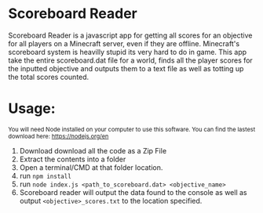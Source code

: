 # Scoreboard Reader 

Scoreboard Reader is a javascript app for getting all scores for an objective for all players on a Minecraft server, even if they are offline. Minecraft's scoreboard system is heavilly stupid its very hard to do in game. This app take the entire scoreboard.dat file for a world, finds all the player scores for the inputted objective and outputs them to a text file as well as totting up the total scores counted.

# Usage:
<sub>You will need Node installed on your computer to use this software. You can find the lastest download here: https://nodejs.org/en</sub>

1. Download download all the code as a Zip File
2. Extract the contents into a folder
3. Open a terminal/CMD at that folder location.
3. run ``npm install``
4. run ``node index.js <path_to_scoreboard.dat> <objective_name>``
5. Scoreboard reader will output the data found to the console as well as output ``<objective>_scores.txt`` to the location specified.
